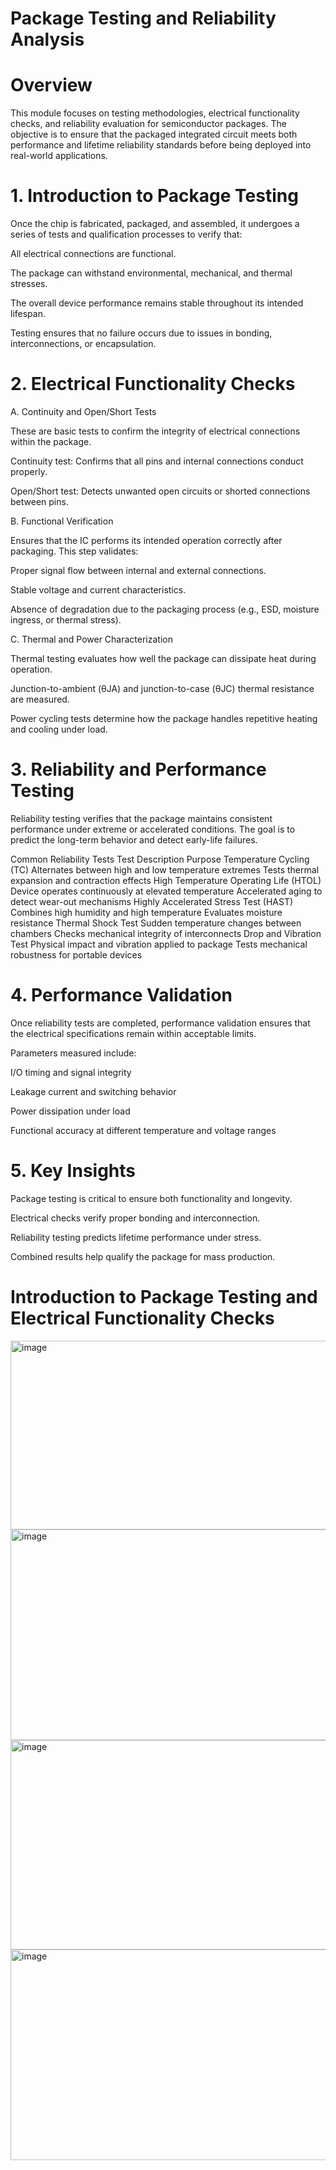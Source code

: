 # Package Testing and Reliability Analysis
# Overview

This module focuses on testing methodologies, electrical functionality checks, and reliability evaluation for semiconductor packages.
The objective is to ensure that the packaged integrated circuit meets both performance and lifetime reliability standards before being deployed into real-world applications.

 # 1. Introduction to Package Testing

Once the chip is fabricated, packaged, and assembled, it undergoes a series of tests and qualification processes to verify that:

All electrical connections are functional.

The package can withstand environmental, mechanical, and thermal stresses.

The overall device performance remains stable throughout its intended lifespan.

Testing ensures that no failure occurs due to issues in bonding, interconnections, or encapsulation.

#  2. Electrical Functionality Checks
A. Continuity and Open/Short Tests

These are basic tests to confirm the integrity of electrical connections within the package.

Continuity test: Confirms that all pins and internal connections conduct properly.

Open/Short test: Detects unwanted open circuits or shorted connections between pins.

B. Functional Verification

Ensures that the IC performs its intended operation correctly after packaging.
This step validates:

Proper signal flow between internal and external connections.

Stable voltage and current characteristics.

Absence of degradation due to the packaging process (e.g., ESD, moisture ingress, or thermal stress).

C. Thermal and Power Characterization

Thermal testing evaluates how well the package can dissipate heat during operation.

Junction-to-ambient (θJA) and junction-to-case (θJC) thermal resistance are measured.

Power cycling tests determine how the package handles repetitive heating and cooling under load.

#  3. Reliability and Performance Testing

Reliability testing verifies that the package maintains consistent performance under extreme or accelerated conditions.
The goal is to predict the long-term behavior and detect early-life failures.

Common Reliability Tests
Test	Description	Purpose
Temperature Cycling (TC)	Alternates between high and low temperature extremes	Tests thermal expansion and contraction effects
High Temperature Operating Life (HTOL)	Device operates continuously at elevated temperature	Accelerated aging to detect wear-out mechanisms
Highly Accelerated Stress Test (HAST)	Combines high humidity and high temperature	Evaluates moisture resistance
Thermal Shock Test	Sudden temperature changes between chambers	Checks mechanical integrity of interconnects
Drop and Vibration Test	Physical impact and vibration applied to package	Tests mechanical robustness for portable devices
#  4. Performance Validation

Once reliability tests are completed, performance validation ensures that the electrical specifications remain within acceptable limits.

Parameters measured include:

I/O timing and signal integrity

Leakage current and switching behavior

Power dissipation under load

Functional accuracy at different temperature and voltage ranges

#  5. Key Insights

Package testing is critical to ensure both functionality and longevity.

Electrical checks verify proper bonding and interconnection.

Reliability testing predicts lifetime performance under stress.

Combined results help qualify the package for mass production.

# Introduction to Package Testing and Electrical Functionality Checks

<img width="602" height="302" alt="image" src="https://github.com/user-attachments/assets/6116a871-4b4d-4164-b3e7-b3ccb2e126f1" />
<img width="602" height="337" alt="image" src="https://github.com/user-attachments/assets/87a6c0c3-29a1-4d04-ac03-0c2084a0750b" />
<img width="602" height="335" alt="image" src="https://github.com/userattachments/assets/eeee9ef6-cd81-402f-bab4-5ca3031848b4" />
<img width="602" height="337" alt="image" src="https://github.com/user-attachments/assets/4d2c7cec-898f-4257-9083-9da104440a3b" />
